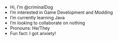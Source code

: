 - Hi, I’m @criminalDog
- I’m interested in Game Development and Modding
- I’m currently learning Java
- I’m looking to collaborate on nothing
- Pronouns: He/They
- Fun fact: I got anxiety!

